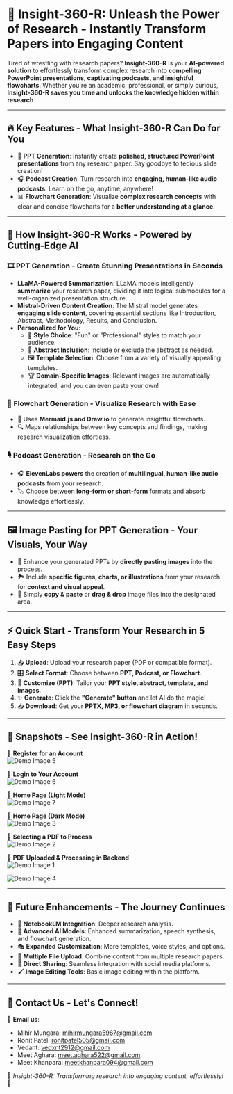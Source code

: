 # 🚀 Insight-360-R: Unleash the Power of Research - Instantly Transform Papers into Engaging Content

Tired of wrestling with research papers? **Insight-360-R** is your **AI-powered solution** to effortlessly transform complex research into **compelling PowerPoint presentations, captivating podcasts, and insightful flowcharts**. Whether you're an academic, professional, or simply curious, **Insight-360-R saves you time and unlocks the knowledge hidden within research**.

---

## 🔥 Key Features - What Insight-360-R Can Do for You

- 🎤 **PPT Generation**: Instantly create **polished, structured PowerPoint presentations** from any research paper. Say goodbye to tedious slide creation!
- 🎧 **Podcast Creation**: Turn research into **engaging, human-like audio podcasts**. Learn on the go, anytime, anywhere!
- 📊 **Flowchart Generation**: Visualize **complex research concepts** with clear and concise flowcharts for a **better understanding at a glance**.

---

## 🧠 How Insight-360-R Works - Powered by Cutting-Edge AI

### 🎞 PPT Generation - Create Stunning Presentations in Seconds

- **LLaMA-Powered Summarization**: LLaMA models intelligently **summarize** your research paper, dividing it into logical submodules for a well-organized presentation structure.
- **Mistral-Driven Content Creation**: The Mistral model generates **engaging slide content**, covering essential sections like Introduction, Abstract, Methodology, Results, and Conclusion.
- **Personalized for You**:
  - 🎨 **Style Choice**: "Fun" or "Professional" styles to match your audience.
  - 📜 **Abstract Inclusion**: Include or exclude the abstract as needed.
  - 🖼 **Template Selection**: Choose from a variety of visually appealing templates.
  - 🏆 **Domain-Specific Images**: Relevant images are automatically integrated, and you can even paste your own!

### 🔗 Flowchart Generation - Visualize Research with Ease

- 🚀 Uses **Mermaid.js and Draw.io** to generate insightful flowcharts.
- 🔍 Maps relationships between key concepts and findings, making research visualization effortless.

### 🎙 Podcast Generation - Research on the Go

- 🎧 **ElevenLabs powers** the creation of **multilingual, human-like audio podcasts** from your research.
- 🏷 Choose between **long-form or short-form** formats and absorb knowledge effortlessly.

---

## 🖼 Image Pasting for PPT Generation - Your Visuals, Your Way

- 📌 Enhance your generated PPTs by **directly pasting images** into the process.
- 🏞 Include **specific figures, charts, or illustrations** from your research for **context and visual appeal**.
- 📂 Simply **copy & paste** or **drag & drop** image files into the designated area.

---

## ⚡ Quick Start - Transform Your Research in 5 Easy Steps

1. 📤 **Upload**: Upload your research paper (PDF or compatible format).
2. 🎛 **Select Format**: Choose between **PPT, Podcast, or Flowchart**.
3. 🎨 **Customize (PPT)**: Tailor your **PPT style, abstract, template, and images**.
4. ✨ **Generate**: Click the **"Generate" button** and let AI do the magic!
5. 📥 **Download**: Get your **PPTX, MP3, or flowchart diagram** in seconds.

---

## 📸 Snapshots - See Insight-360-R in Action!

📌 **Register for an Account**  
![Demo Image 5](https://github.com/user-attachments/assets/cb169de1-e635-473e-a7a3-f54594b5da67)  
  
📌 **Login to Your Account**  
![Demo Image 6](https://github.com/user-attachments/assets/818cbb18-14df-46a8-8d1e-7f4bf18ba765) 
 
📌 **Home Page (Light Mode)**  
![Demo Image 7](https://github.com/user-attachments/assets/d515de6d-049c-4f82-90dd-77b6e9c926bb)  
 
📌 **Home Page (Dark Mode)**  
![Demo Image 3](https://github.com/user-attachments/assets/ba5dd3d7-87e5-45d1-b1d0-1c3806bbe3f9) 
 
📌 **Selecting a PDF to Process**  
![Demo Image 2](https://github.com/user-attachments/assets/da8dbe54-2043-477e-9576-c6dcadb29094) 

📌 **PDF Uploaded & Processing in Backend**  
![Demo Image 1](https://github.com/user-attachments/assets/a491b583-522e-449e-a0f8-b41afb249b8e) 
  
![Demo Image 4](https://github.com/user-attachments/assets/c4d644e9-ab14-4df9-bc5b-00848f78a3a1) 

---

## 🚀 Future Enhancements - The Journey Continues

- 📑 **NotebookLM Integration**: Deeper research analysis.
- 🤖 **Advanced AI Models**: Enhanced summarization, speech synthesis, and flowchart generation.
- 🎭 **Expanded Customization**: More templates, voice styles, and options.
- 📂 **Multiple File Upload**: Combine content from multiple research papers.
- 📲 **Direct Sharing**: Seamless integration with social media platforms.
- 🖌 **Image Editing Tools**: Basic image editing within the platform.

---

## 📩 Contact Us - Let's Connect!

📧 **Email us**:
- Mihir Mungara: mihirmungara5967@gmail.com
- Ronit Patel: ronitpatel505@gmail.com
- Vedant: vedxnt2912@gmail.com
- Meet Aghara: meet.aghara522@gmail.com
- Meet Khanpara: meetkhanpara094@gmail.com

🌟 _Insight-360-R: Transforming research into engaging content, effortlessly!_ 🚀

